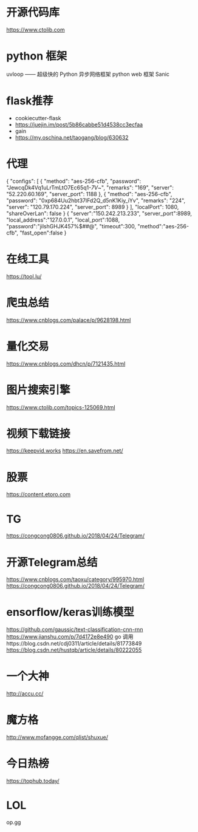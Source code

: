 # 开源代码库
https://www.ctolib.com

# python 框架
uvloop —— 超级快的 Python 异步网络框架
python web 框架 Sanic
# flask推荐
- cookiecutter-flask
- https://juejin.im/post/5b86cabbe51d4538cc3ecfaa
- gain
- https://my.oschina.net/taogang/blog/630632

# 代理
{
    "configs": [
        {
            "method": "aes-256-cfb",
            "password": "JewcqDk4Vq1uLrTmLtO7Ec65q1-_7V_~",
            "remarks": "169",
            "server": "52.220.60.169",
            "server_port": 1188
        },
        {
            "method": "aes-256-cfb",
            "password": "0xp684Uu2hbt37lFd2Q_d5nK1Kiy_iYv",
            "remarks": "224",
            "server": "120.79.170.224",
            "server_port": 8989
        }
    ],
    "localPort": 1080,
    "shareOverLan": false
}
{
    "server":"150.242.213.233",
    "server_port":8989,
    "local_address":"127.0.0.1",
    "local_port":1088,
    "password":"jilshGHJK457%$##@",
    "timeout":300,
    "method":"aes-256-cfb",
    "fast_open":false
}

# 在线工具
https://tool.lu/

# 爬虫总结
https://www.cnblogs.com/palace/p/9628198.html

# 量化交易
https://www.cnblogs.com/dhcn/p/7121435.html

# 图片搜索引擎
https://www.ctolib.com/topics-125069.html

# 视频下载链接
https://keepvid.works
https://en.savefrom.net/

# 股票
https://content.etoro.com

# TG
https://congcong0806.github.io/2018/04/24/Telegram/

# 开源Telegram总结
https://www.cnblogs.com/taoxu/category/995970.html
https://congcong0806.github.io/2018/04/24/Telegram/

# ensorflow/keras训练模型
https://github.com/gaussic/text-classification-cnn-rnn
https://www.jianshu.com/p/7d4172e8e490
go 调用https://blog.csdn.net/cdj0311/article/details/81773849
https://blog.csdn.net/hustqb/article/details/80222055

# 一个大神
http://accu.cc/

# 魔方格
http://www.mofangge.com/qlist/shuxue/

# 今日热榜
https://tophub.today/

# LOL
op.gg
